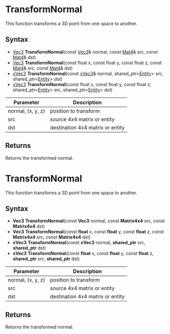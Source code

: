 # TransformNormal

This function transforms a 3D point from one space to another.

## Syntax

- [Vec3](Vec3.md) **TransformNormal**(const [Vec3](Vec3.md)& normal, const [Mat4](Mat4.md)& src, const [Mat4](Mat4.md)& dst)
- [Vec3](Vec3.md) **TransformNormal**(const float x, const float y, const float z, const [Mat4](Mat4.md)& src, const [Mat4](Mat4.md)& dst)
- [xVec3](xVec3.md) **TransformNormal**(const [xVec3](xVec3.md)& normal, shared_ptr<[Entity](Entity.md)> src, shared_ptr<[Entity](Entity.md)> dst)
- [xVec3](xVec3.md) **TransformNormal**(const float x, const float y, const float z, shared_ptr<[Entity](Entity.md)> src, shared_ptr<[Entity](Entity.md)> dst)

Parameter | Description
---|---
normal, (x, y, z) | position to transform
src | source 4x4 matrix or entity
dst | destination 4x4 matrix or entity

## Returns

Returns the transformed normal.


# TransformNormal

This function transforms a 3D point from one space to another.

## Syntax

- **Vec3** **TransformNormal**(const **Vec3** normal, const **Matrix4x4** src, const **Matrix4x4** dst)
- **Vec3** **TransformNormal**(const **float** x, const **float** y, const **float** z, const **Matrix4x4** src, const **Matrix4x4** dst)
- **xVec3** **TransformNormal**(const **xVec3** normal, **shared_ptr<Entity>** src, **shared_ptr<Entity>** dst)
- **xVec3** **TransformNormal**(const **float** x, const **float** y, const **float** z, **shared_ptr<Entity>** src, **shared_ptr<Entity>** dst)

Parameter | Description
---|---
normal, (x, y, z) | position to transform
src | source 4x4 matrix or entity
dst | destination 4x4 matrix or entity

## Returns

Returns the transformed normal.